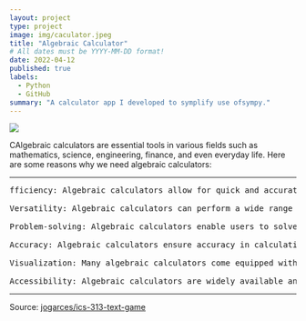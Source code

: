 ```yaml
---
layout: project
type: project
image: img/caculator.jpeg
title: "Algebraic Calculator"
# All dates must be YYYY-MM-DD format!
date: 2022-04-12
published: true
labels:
  - Python
  - GitHub
summary: "A calculator app I developed to symplify use ofsympy."
---
```


<img class="img-fluid" src="../img/calculator.jpeg">

CAlgebraic calculators are essential tools in various fields such as mathematics, science, engineering, finance, and even everyday life. Here are some reasons why we need algebraic calculators:
<hr>

<pre>
fficiency: Algebraic calculators allow for quick and accurate calculations of complex algebraic expressions, equations, and functions. They can handle large numbers and intricate operations much faster than manual calculations, saving time and effort.

Versatility: Algebraic calculators can perform a wide range of mathematical tasks, including arithmetic operations, solving equations, graphing functions, calculating derivatives and integrals, and more. Their versatility makes them invaluable tools for students, professionals, and anyone needing to perform mathematical computations.

Problem-solving: Algebraic calculators enable users to solve a variety of mathematical problems efficiently. They provide step-by-step solutions, helping users understand the process and logic behind the calculations. This feature is particularly beneficial for students learning algebra, calculus, and other advanced mathematical concepts.

Accuracy: Algebraic calculators ensure accuracy in calculations, minimizing the risk of human error. They adhere to mathematical rules and formulas, eliminating calculation mistakes that could occur with manual methods. This reliability is crucial in fields where precision is paramount, such as engineering, finance, and scientific research.

Visualization: Many algebraic calculators come equipped with graphing capabilities, allowing users to visualize mathematical functions and equations. Graphs provide valuable insights into the behavior and properties of functions, helping users analyze data, identify patterns, and make informed decisions.

Accessibility: Algebraic calculators are widely available and accessible, with both physical handheld devices and software applications available for computers, smartphones, and tablets. This accessibility ensures that users can perform mathematical computations anytime, anywhere, making them indispensable tools for learning, work, and everyday tasks.
</pre>

<hr>

Source: <a href="https://github.com/jogarces/ics-313-text-game"><i class="large github icon "></i>jogarces/ics-313-text-game</a>
